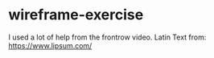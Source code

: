 # wireframe-exercise

I used a lot of help from the frontrow video.
Latin Text from: https://www.lipsum.com/